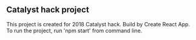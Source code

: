 ## Catalyst hack project
This project is created for 2018 Catalyst hack. Build by Create React App.
To run the project, run 'npm start' from command line.
